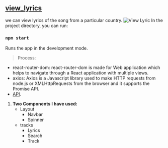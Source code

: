 ## [view_lyrics](http://view-lyrics.netlify.app)
we can view lyrics of the song from a particular country.
![View Lyric](https://user-images.githubusercontent.com/50996696/98333928-ca9c8200-2027-11eb-8a5b-a1f9aa955d93.png)
In the project directory, you can run:

### `npm start`
Runs the app in the development mode.

> Process:

- react-router-dom: react-router-dom is made for Web application which helps to navigate through a React application with multiple views.
- axios: Axios is a Javascript library used to make HTTP requests from node.js or XMLHttpRequests from the browser and it supports the Promise API.
- [API](https://developer.musixmatch.com/).


1. **Two Components I have used:**
   - Layout
     - Navbar
     - Spinner
   - tracks
     - Lyrics
     - Search
     - Track


